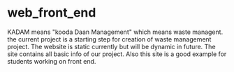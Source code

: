 # web_front_end
KADAM means "kooda Daan Management" which means waste managent.
the current project is a starting step for creation of waste management project.
The website is static currently but will be dynamic in future.
The site contains all basic info of our project. Also this site is a good example for students working on front end.
